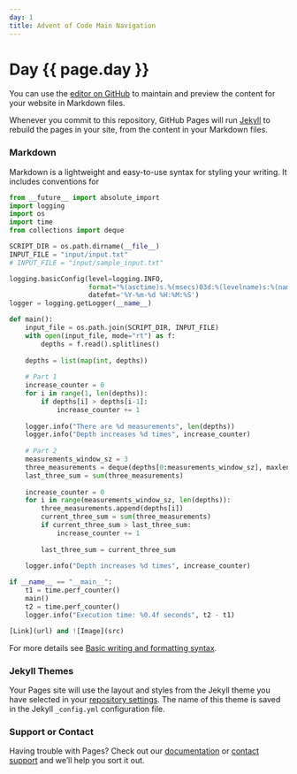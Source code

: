 ```yaml
---
day: 1
title: Advent of Code Main Navigation
---
```

# Day {{ page.day }}

You can use the [editor on GitHub](https://github.com/derailed-dash/Advent-of-Code/edit/master/docs/index.md) to maintain and preview the content for your website in Markdown files.

Whenever you commit to this repository, GitHub Pages will run [Jekyll](https://jekyllrb.com/) to rebuild the pages in your site, from the content in your Markdown files.

### Markdown

Markdown is a lightweight and easy-to-use syntax for styling your writing. It includes conventions for

```python
from __future__ import absolute_import
import logging
import os
import time
from collections import deque

SCRIPT_DIR = os.path.dirname(__file__) 
INPUT_FILE = "input/input.txt"
# INPUT_FILE = "input/sample_input.txt"

logging.basicConfig(level=logging.INFO, 
                    format="%(asctime)s.%(msecs)03d:%(levelname)s:%(name)s:\t%(message)s", 
                    datefmt='%Y-%m-%d %H:%M:%S')
logger = logging.getLogger(__name__)

def main():
    input_file = os.path.join(SCRIPT_DIR, INPUT_FILE)
    with open(input_file, mode="rt") as f:
        depths = f.read().splitlines()
    
    depths = list(map(int, depths))
    
    # Part 1
    increase_counter = 0
    for i in range(1, len(depths)):
        if depths[i] > depths[i-1]:
            increase_counter += 1
    
    logger.info("There are %d measurements", len(depths))
    logger.info("Depth increases %d times", increase_counter)
    
    # Part 2
    measurements_window_sz = 3
    three_measurements = deque(depths[0:measurements_window_sz], maxlen=measurements_window_sz)
    last_three_sum = sum(three_measurements)
    
    increase_counter = 0
    for i in range(measurements_window_sz, len(depths)):
        three_measurements.append(depths[i])
        current_three_sum = sum(three_measurements)
        if current_three_sum > last_three_sum:
            increase_counter += 1
            
        last_three_sum = current_three_sum
    
    logger.info("Depth increases %d times", increase_counter)

if __name__ == "__main__":
    t1 = time.perf_counter()
    main()
    t2 = time.perf_counter()
    logger.info("Execution time: %0.4f seconds", t2 - t1)

[Link](url) and ![Image](src)
```

For more details see [Basic writing and formatting syntax](https://docs.github.com/en/github/writing-on-github/getting-started-with-writing-and-formatting-on-github/basic-writing-and-formatting-syntax).

### Jekyll Themes

Your Pages site will use the layout and styles from the Jekyll theme you have selected in your [repository settings](https://github.com/derailed-dash/Advent-of-Code/settings/pages). The name of this theme is saved in the Jekyll `_config.yml` configuration file.

### Support or Contact

Having trouble with Pages? Check out our [documentation](https://docs.github.com/categories/github-pages-basics/) or [contact support](https://support.github.com/contact) and we’ll help you sort it out.
